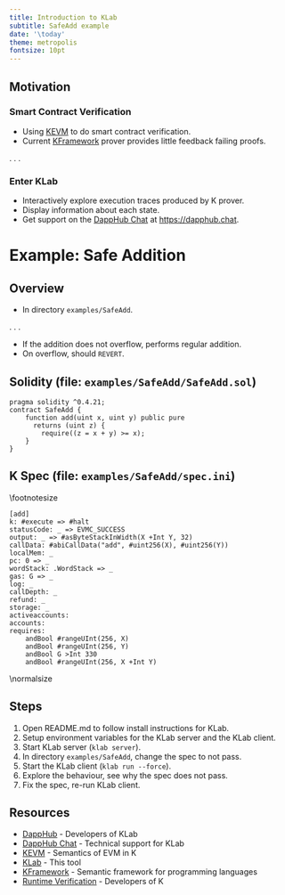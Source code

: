 ```yaml
---
title: Introduction to KLab
subtitle: SafeAdd example
date: '\today'
theme: metropolis
fontsize: 10pt
---
```


Motivation
----------

### Smart Contract Verification

-   Using [KEVM] to do smart contract verification.
-   Current [KFramework] prover provides little feedback failing proofs.

. . .

### Enter KLab

-   Interactively explore execution traces produced by K prover.
-   Display information about each state.
-   Get support on the [DappHub Chat] at <https://dapphub.chat>.

Example: Safe Addition
======================

Overview
--------

-   In directory `examples/SafeAdd`.

. . .

-   If the addition does not overflow, performs regular addition.
-   On overflow, should `REVERT`.

Solidity (file: `examples/SafeAdd/SafeAdd.sol`)
-----------------------------------------------


```solidity
pragma solidity ^0.4.21;
contract SafeAdd {
    function add(uint x, uint y) public pure
      returns (uint z) {
        require((z = x + y) >= x);
    }
}
```

K Spec (file: `examples/SafeAdd/spec.ini`)
------------------------------------------

\footnotesize

```kini
[add]
k: #execute => #halt
statusCode: _ => EVMC_SUCCESS
output: _ => #asByteStackInWidth(X +Int Y, 32)
callData: #abiCallData("add", #uint256(X), #uint256(Y))
localMem: _
pc: 0 => _
wordStack: .WordStack => _
gas: G => _
log: _
callDepth: _
refund: _
storage: _
activeaccounts:
accounts:
requires:
    andBool #rangeUInt(256, X)
    andBool #rangeUInt(256, Y)
    andBool G >Int 330
    andBool #rangeUInt(256, X +Int Y)
```

\normalsize

Steps
-----

1.  Open README.md to follow install instructions for KLab.
2.  Setup environment variables for the KLab server and the KLab client.
3.  Start KLab server (`klab server`).
4.  In directory `examples/SafeAdd`, change the spec to not pass.
5.  Start the KLab client (`klab run --force`).
6.  Explore the behaviour, see why the spec does not pass.
7.  Fix the spec, re-run KLab client.

Resources
---------

-   [DappHub] - Developers of KLab
-   [DappHub Chat] - Technical support for KLab
-   [KEVM] - Semantics of EVM in K
-   [KLab] - This tool
-   [KFramework] - Semantic framework for programming languages
-   [Runtime Verification] - Developers of K

[DappHub]: <https://dapphub.com/>
[DappHub Chat]: <https://dapphub.chat>
[KEVM]: <https://github.com/kframework/evm-semantics>
[KLab]: <https://github.com/dapphub/klab>
[KFramework]: <https://github.com/kframework/k>
[Runtime Verification]: <https://runtimeverification.com>
